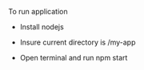 To run application

- Install nodejs

- Insure current directory is /my-app

- Open terminal and run npm start
